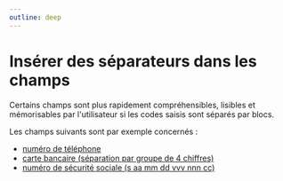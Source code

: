 ```yaml
---
outline: deep
---
```


# Insérer des séparateurs dans les champs

Certains champs sont plus rapidement compréhensibles, lisibles et mémorisables
par l'utilisateur si les codes saisis sont séparés par blocs.

Les champs suivants sont par exemple concernés :

- [numéro de téléphone](https://louismazel.github.io/vue-phone-number-input/)
- [carte bancaire (séparation par groupe de 4 chiffres)](https://vue-paycard.netlify.app/?path=/story/vuepaycard--default-component)
- [numéro de sécurité sociale (s aa mm dd vvv nnn cc)](https://ameliconnect.ameli.fr/)
